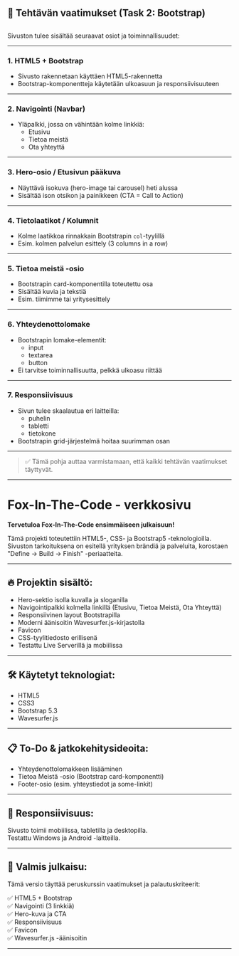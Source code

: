 ## 🔧 Tehtävän vaatimukset (Task 2: Bootstrap)
## 

Sivuston tulee sisältää seuraavat osiot ja toiminnallisuudet:

---

### 1. HTML5 + Bootstrap
- Sivusto rakennetaan käyttäen HTML5-rakennetta
- Bootstrap-komponentteja käytetään ulkoasuun ja responsiivisuuteen

---

### 2. Navigointi (Navbar)
- Yläpalkki, jossa on vähintään kolme linkkiä:
  - Etusivu
  - Tietoa meistä
  - Ota yhteyttä

---

### 3. Hero-osio / Etusivun pääkuva
- Näyttävä isokuva (hero-image tai carousel) heti alussa
- Sisältää ison otsikon ja painikkeen (CTA = Call to Action)

---

### 4. Tietolaatikot / Kolumnit
- Kolme laatikkoa rinnakkain Bootstrapin `col`-tyylillä
- Esim. kolmen palvelun esittely (3 columns in a row)

---

### 5. Tietoa meistä -osio
- Bootstrapin card-komponentilla toteutettu osa
- Sisältää kuvia ja tekstiä
- Esim. tiimimme tai yritysesittely

---

### 6. Yhteydenottolomake
- Bootstrapin lomake-elementit:
  - input
  - textarea
  - button
- Ei tarvitse toiminnallisuutta, pelkkä ulkoasu riittää

---

### 7. Responsiivisuus
- Sivun tulee skaalautua eri laitteilla:
  - puhelin
  - tabletti
  - tietokone
- Bootstrapin grid-järjestelmä hoitaa suurimman osan

---

> ✅ Tämä pohja auttaa varmistamaan, että kaikki tehtävän vaatimukset täyttyvät.


-------------------------------------

# Fox-In-The-Code - verkkosivu

**Tervetuloa Fox-In-The-Code ensimmäiseen julkaisuun!**

Tämä projekti toteutettiin HTML5-, CSS- ja Bootstrap5 -teknologioilla.  
Sivuston tarkoituksena on esitellä yrityksen brändiä ja palveluita, korostaen "Define → Build → Finish" -periaatteita.

---

## 🔥 Projektin sisältö:

- Hero-sektio isolla kuvalla ja sloganilla
- Navigointipalkki kolmella linkillä (Etusivu, Tietoa Meistä, Ota Yhteyttä)
- Responsiivinen layout Bootstrapilla
- Moderni äänisoitin Wavesurfer.js-kirjastolla
- Favicon
- CSS-tyylitiedosto erillisenä
- Testattu Live Serverillä ja mobiilissa

---

## 🛠 Käytetyt teknologiat:

- HTML5
- CSS3
- Bootstrap 5.3
- Wavesurfer.js

---

## 📋 To-Do & jatkokehitysideoita:

- Yhteydenottolomakkeen lisääminen
- Tietoa Meistä -osio (Bootstrap card-komponentti)
- Footer-osio (esim. yhteystiedot ja some-linkit)

---

## 📱 Responsiivisuus:

Sivusto toimii mobiilissa, tabletilla ja desktopilla.  
Testattu Windows ja Android -laitteilla.

---

## 🎯 Valmis julkaisu:

Tämä versio täyttää peruskurssin vaatimukset ja palautuskriteerit:

✅ HTML5 + Bootstrap  
✅ Navigointi (3 linkkiä)  
✅ Hero-kuva ja CTA  
✅ Responsiivisuus  
✅ Favicon  
✅ Wavesurfer.js -äänisoitin  

---

